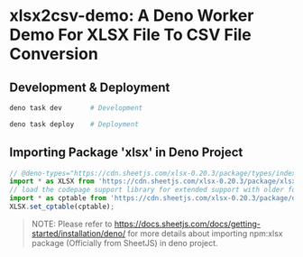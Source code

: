 # xlsx2csv-demo: A Deno Worker Demo For XLSX File To CSV File Conversion

## Development & Deployment

```bash
deno task dev       # Development

deno task deploy    # Deployment
```

## Importing Package 'xlsx' in Deno Project

```ts
// @deno-types="https://cdn.sheetjs.com/xlsx-0.20.3/package/types/index.d.ts"
import * as XLSX from 'https://cdn.sheetjs.com/xlsx-0.20.3/package/xlsx.mjs';
// load the codepage support library for extended support with older formats
import * as cptable from 'https://cdn.sheetjs.com/xlsx-0.20.3/package/dist/cpexcel.full.mjs';
XLSX.set_cptable(cptable);
```

> NOTE: Please refer to <https://docs.sheetjs.com/docs/getting-started/installation/deno/> for more details about importing npm:xlsx package (Officially from SheetJS) in deno project.
